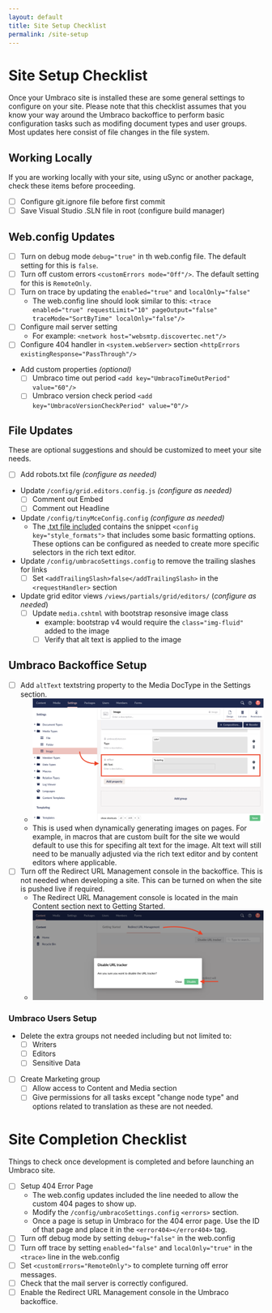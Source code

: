 ```yaml
---
layout: default
title: Site Setup Checklist
permalink: /site-setup
---
```


# Site Setup Checklist

Once your Umbraco site is installed these are some general settings to configure on your site. Please note that this checklist assumes that you know your way around the Umbraco backoffice to perform basic configuration tasks such as modifing document types and user groups. Most updates here consist of file changes in the file system.

## Working Locally

If you are working locally with your site, using uSync or another package, check these items before proceeding.

- [ ] Configure git.ignore file before first commit
- [ ] Save Visual Studio .SLN file in root (configure build manager)

## Web.config Updates

- [ ] Turn on debug mode `debug="true"` in th web.config file. The default setting for this is `false`.
- [ ] Turn off custom errors `<customErrors mode="Off"/>`. The default setting for this is `RemoteOnly`.
- [ ] Turn on trace by updating the `enabled="true"` and `localOnly="false"`
  - The web.config line should look similar to this: `<trace enabled="true" requestLimit="10" pageOutput="false" traceMode="SortByTime" localOnly="false"/>`
- [ ] Configure mail server setting
  - For example: `<network host="websmtp.discovertec.net"/>`
- [ ] Configure 404 handler in `<system.webServer>` section `<httpErrors existingResponse="PassThrough"/>`
- Add custom properties *(optional)*
  - [ ] Umbraco time out period `<add key="UmbracoTimeOutPeriod" value="60"/>`
  - [ ] Umbraco version check period `<add key="UmbracoVersionCheckPeriod" value="0"/>`

## File Updates

These are optional suggestions and should be customized to meet your site needs.

- [ ] Add robots.txt file *(configure as needed)*
- Update `/config/grid.editors.config.js` *(configure as needed)*
  - [ ] Comment out Embed
  - [ ] Comment out Headline
- Update `/config/tinyMceConfig.config` *(configure as needed)*
  - The [.txt file included](files/config/tinymceconfig.config.txt) contains the snippet `<config key="style_formats">` that includes some basic formatting options. These options can be configured as needed to create more specific selectors in the rich text editor.
- Update `/config/umbracoSettings.config` to remove the trailing slashes for links
  - [ ] Set `<addTrailingSlash>false</addTrailingSlash>` in the `<requestHandler>` section
- Update grid editor views `/views/partials/grid/editors/` (*configure as needed*)
  - [ ] Update `media.cshtml` with bootstrap resonsive image class
    - example: bootstrap v4 would require the `class="img-fluid"` added to the image
    - [ ] Verify that alt text is applied to the image

## Umbraco Backoffice Setup

- [ ] Add `altText` textstring property to the Media DocType in the Settings section.
  - ![Umbraco 8 Image Media Type Properties](images/v8/image-media-type-alt-text.png)
  - This is used when dynamically generating images on pages. For example, in macros that are custom built for the site we would default to use this for specifing alt text for the image. Alt text will still need to be manually adjusted via the rich text editor and by content editors where applicable.
- [ ] Turn off the Redirect URL Management console in the backoffice. This is not needed when developing a site. This can be turned on when the site is pushed live if required.
  - The Redirect URL Management console is located in the main Content section next to Getting Started.
  - ![Disable Redirect URL Management](images/v8/disable-url-redirect.png)

### Umbraco Users Setup

- Delete the extra groups not needed including but not limited to:
  - [ ] Writers
  - [ ] Editors
  - [ ] Sensitive Data
- [ ] Create Marketing group
  - [ ] Allow access to Content and Media section
  - [ ] Give permissions for all tasks except "change node type" and options related to translation as these are not needed.

# Site Completion Checklist

Things to check once development is completed and before launching an Umbraco site.

- [ ] Setup 404 Error Page
  - The web.config updates included the line needed to allow the custom 404 pages to show up.
  - Modify the `/config/umbracoSettings.config` `<errors>` section.
  - Once a page is setup in Umbraco for the 404 error page. Use the ID of that page and place it in the `<error404></error404>` tag.
-  [ ] Turn off debug mode by setting `debug="false"` in the web.config
-  [ ] Turn off trace by setting `enabled="false"` and `localOnly="true"` in the `<trace>` line in the web.config
-  [ ] Set `<customErrors="RemoteOnly">` to complete turning off error messages.
-  [ ] Check that the mail server is correctly configured.
-  [ ] Enable the Redirect URL Management console in the Umbraco backoffice.